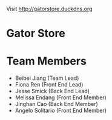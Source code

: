 Visit http://gatorstore.duckdns.org

# Gator Store

# Team Members
- Beibei Jiang (Team Lead)
- Fiona Ren (Front End Lead)
- Jesse Smick (Back End Lead)
- Melissa Endang (Front End Member)
- Jinghan Cao (Back End Member)
- Angelo Solitario (Front End Member)
